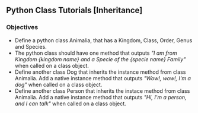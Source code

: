 ## Python Class Tutorials [Inheritance]

### Objectives
* Define a python class Animalia, that has a Kingdom, Class, Order, Genus and Species.
* The python class should have one method that outputs *"I am from Kingdom {kingdom name} and a Specie of the {specie name} Family"* when called on a class object.
* Define another class Dog that inherits the instance method from class Animalia. Add a native instance method that outputs *"Wow!, wow!, I'm a dog"* when called on a class object.
* Define another class Person that inherits the instace method from class Animalia. Add a native instance method that outputs *"Hi, I'm a person, and I can talk"* when called on a class object.
